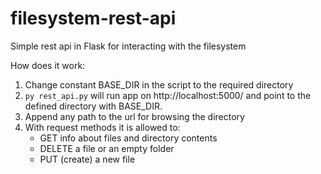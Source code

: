# filesystem-rest-api
Simple rest api in Flask for interacting with the filesystem

How does it work:
1) Change constant BASE_DIR in the script to the required directory
2) `py rest_api.py` will run app on http://localhost:5000/ and point to the defined directory with BASE_DIR.
3) Append any path to the url for browsing the directory 
4) With request methods it is allowed to:
    * GET info about files and directory contents
    * DELETE a file or an empty folder
    * PUT (create) a new file

